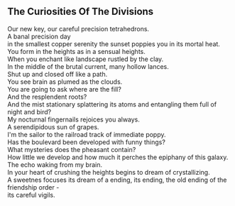 The Curiosities Of The Divisions
--------------------------------
Our new key, our careful precision tetrahedrons.  
A banal precision day  
in the smallest copper serenity the sunset poppies you in its mortal heat.  
You form in the heights as in a sensual heights.  
When you enchant like landscape rustled by the clay.  
In the middle of the brutal current, many hollow lances.  
Shut up and closed off like a path.  
You see brain as plumed as the clouds.  
You are going to ask where are the fill?  
And the resplendent roots?  
And the mist stationary splattering its atoms and entangling them full of  
night and bird?  
My nocturnal fingernails rejoices you always.  
A serendipidous sun of grapes.  
I'm the sailor to the railroad track of immediate poppy.  
Has the boulevard been developed with funny things?  
What mysteries does the pheasant contain?  
How little we develop and how much it perches the epiphany of this galaxy.  
The echo waking from my brain.  
In your heart of crushing the heights begins to dream of crystallizing.  
A sweetnes focuses its dream of a ending, its ending, the old ending of the friendship order -  
its careful vigils.  
